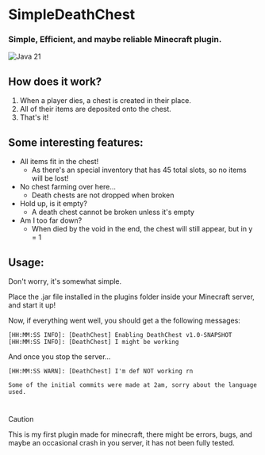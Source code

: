 # **SimpleDeathChest**
### Simple, Efficient, and maybe reliable Minecraft plugin.
![Java 21](https://img.shields.io/badge/language-Java%2021-9115ff.svg?style=flat-square)

## How does it work?
1. When a player dies, a chest is created in their place.
2. All of their items are deposited onto the chest.
3. That's it!

## Some interesting features:
- All items fit in the chest! 
  - As there's an special inventory that has 45 total slots, so no items will be lost!
- No chest farming over here... 
  - Death chests are not dropped when broken
- Hold up, is it empty?
  - A death chest cannot be broken unless it's empty
- Am I too far down?
  - When died by the void in the end, the chest will still appear, but in y = 1

 ## Usage:
Don't worry, it's somewhat simple.

Place the .jar file installed in the plugins folder inside your Minecraft server, and start it up!

Now, if everything went well, you should get a the following messages:

```
[HH:MM:SS INFO]: [DeathChest] Enabling DeathChest v1.0-SNAPSHOT
[HH:MM:SS INFO]: [DeathChest] I might be working
```

And once you stop the server...

```
[HH:MM:SS WARN]: [DeathChest] I'm def NOT working rn
 
Some of the initial commits were made at 2am, sorry about the language used.
```

#

> [!CAUTION]
> This is my first plugin made for minecraft, there might be errors, bugs, and maybe an occasional crash in you server, it has not been fully tested.

[paper]: https://papermc.io
